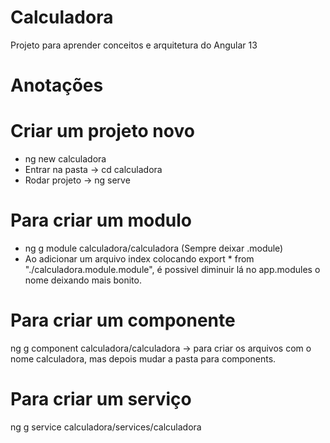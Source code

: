 # Calculadora
Projeto para aprender conceitos e arquitetura do Angular 13

# Anotações
# Criar um projeto novo
- ng new calculadora
- Entrar na pasta -> cd calculadora
- Rodar projeto -> ng serve

# Para criar um modulo 
* ng g module calculadora/calculadora   (Sempre deixar .module)
* Ao adicionar um arquivo index colocando export * from "./calculadora.module.module", é possivel diminuir lá no app.modules o nome deixando mais bonito.

# Para criar um componente
ng g component calculadora/calculadora -> para criar os arquivos com o nome calculadora, mas depois mudar a pasta para components.
# Para criar um serviço
ng g service calculadora/services/calculadora
